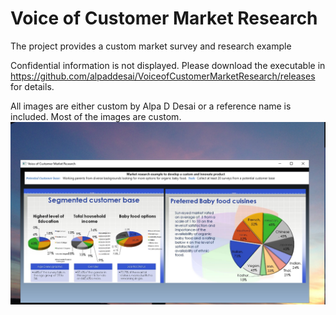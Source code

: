 # Voice of Customer Market Research

The project provides a custom market survey and research example

Confidential information is not displayed. Please download the executable in https://github.com/alpaddesai/VoiceofCustomerMarketResearch/releases for details.

All images are either custom by Alpa D Desai or a reference name is included. Most of the images are custom. 
![image](VoC.png)

